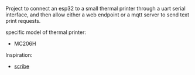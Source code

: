 Project to connect an esp32 to a small thermal printer through a uart serial interface, and then allow either a web endpoint or a mqtt server to send text print requests.


specific model of thermal printer:
- MC206H

Inspiration:
- [scribe](https://github.com/UrbanCircles/scribe/tree/main)
